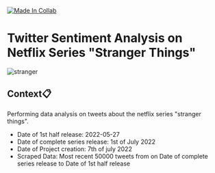 [![Made In Collab](https://colab.research.google.com/assets/colab-badge.svg)](https://github.com/Davidsonity/Sentiment_Analysis-StrangerThings/blob/main/Notebook/Twitter_Sentiment.ipynb)

# Twitter Sentiment Analysis on Netflix Series "Stranger Things"

![stranger](https://66.media.tumblr.com/464a579dd9cb32ba1e55892fad783f4b/tumblr_obyu3oGwOc1qaiuijo1_400.gif)

## Context📋
Performing data analysis on tweets about the netflix series "stranger things".

- Date of 1st half release: 2022-05-27
- Date of complete series release: 1st of July 2022
- Date of Project creation: 7th of july 2022
- Scraped Data: Most recent 50000 tweets from on Date of complete series release to Date of 1st half release
